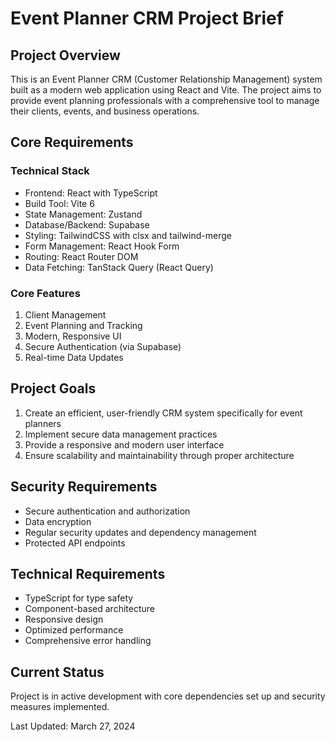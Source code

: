 # Event Planner CRM Project Brief

## Project Overview
This is an Event Planner CRM (Customer Relationship Management) system built as a modern web application using React and Vite. The project aims to provide event planning professionals with a comprehensive tool to manage their clients, events, and business operations.

## Core Requirements

### Technical Stack
- Frontend: React with TypeScript
- Build Tool: Vite 6
- State Management: Zustand
- Database/Backend: Supabase
- Styling: TailwindCSS with clsx and tailwind-merge
- Form Management: React Hook Form
- Routing: React Router DOM
- Data Fetching: TanStack Query (React Query)

### Core Features
1. Client Management
2. Event Planning and Tracking
3. Modern, Responsive UI
4. Secure Authentication (via Supabase)
5. Real-time Data Updates

## Project Goals
1. Create an efficient, user-friendly CRM system specifically for event planners
2. Implement secure data management practices
3. Provide a responsive and modern user interface
4. Ensure scalability and maintainability through proper architecture

## Security Requirements
- Secure authentication and authorization
- Data encryption
- Regular security updates and dependency management
- Protected API endpoints

## Technical Requirements
- TypeScript for type safety
- Component-based architecture
- Responsive design
- Optimized performance
- Comprehensive error handling

## Current Status
Project is in active development with core dependencies set up and security measures implemented.

Last Updated: March 27, 2024 